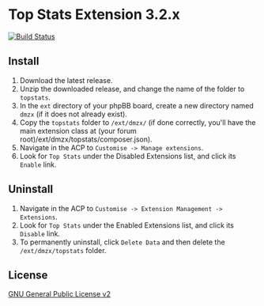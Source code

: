 # Top Stats Extension 3.2.x

[![Build Status](https://travis-ci.org/dmzx/phpBB-3.2-Top-Stats.svg?branch=master)](https://travis-ci.org/dmzx/phpBB-3.2-Top-Stats)

## Install

1. Download the latest release.
2. Unzip the downloaded release, and change the name of the folder to `topstats`.
3. In the `ext` directory of your phpBB board, create a new directory named `dmzx` (if it does not already exist).
4. Copy the `topstats` folder to `/ext/dmzx/` (if done correctly, you'll have the main extension class at (your forum root)/ext/dmzx/topstats/composer.json).
5. Navigate in the ACP to `Customise -> Manage extensions`.
6. Look for `Top Stats` under the Disabled Extensions list, and click its `Enable` link.

## Uninstall

1. Navigate in the ACP to `Customise -> Extension Management -> Extensions`.
2. Look for `Top Stats` under the Enabled Extensions list, and click its `Disable` link.
3. To permanently uninstall, click `Delete Data` and then delete the `/ext/dmzx/topstats` folder.

## License
[GNU General Public License v2](http://opensource.org/licenses/GPL-2.0)
